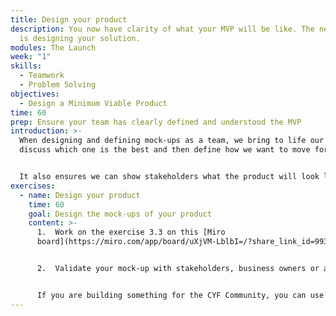 ```yaml
---
title: Design your product
description: You now have clarity of what your MVP will be like. The next step
  is designing your solution.
modules: The Launch
week: "1"
skills:
  - Teamwork
  - Problem Solving
objectives:
  - Design a Minimum Viable Product
time: 60
prep: Ensure your team has clearly defined and understood the MVP
introduction: >-
  When designing and defining mock-ups as a team, we bring to life our ideas,
  discuss which one is the best and then define how we want to move forward. 


  It also ensures we can show stakeholders what the product will look like, keeping it open for them to suggest changes in layout, images, colour, styles, etc.
exercises:
  - name: Design your product
    time: 60
    goal: Design the mock-ups of your product
    content: >-
      1.  Work on the exercise 3.3 on this [Miro
      board](https://miro.com/app/board/uXjVM-LblbI=/?share_link_id=993024794808)


      2.  Validate your mock-up with stakeholders, business owners or any available user


      If you are building something for the CYF Community, you can use [this Figma](https://www.figma.com/file/Z8RyCDpF8PLwGQLcUd3zTCFl/CYF-UXUI-Design?type=design&node-id=1942%3A4421&mode=design&t=xjx31f3FMn94Oa1c-1) as a reference.
---
```

